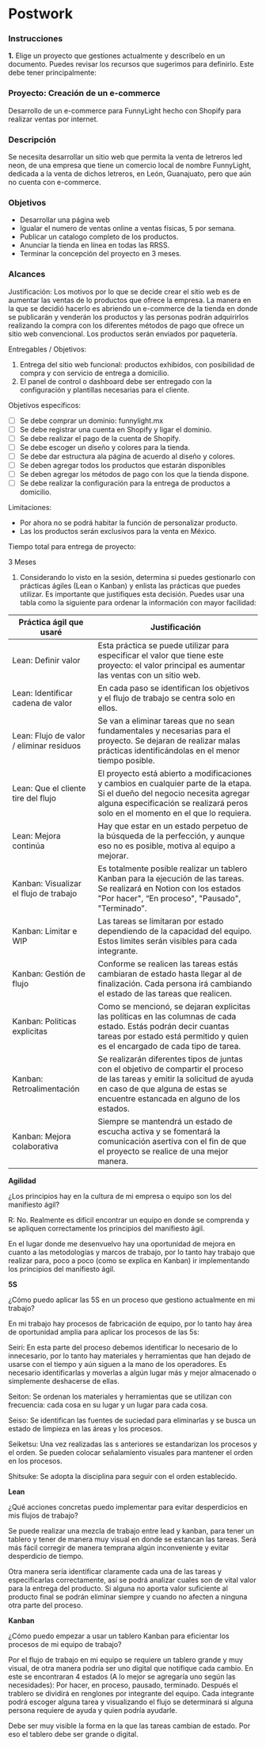 # Postwork

### **Instrucciones**

**1.** Elige un proyecto que gestiones actualmente y descríbelo en un documento. Puedes revisar los recursos que sugerimos para definirlo. Este debe tener principalmente:


### Proyecto: Creación de un e-commerce

Desarrollo de un e-commerce para FunnyLight hecho con Shopify para realizar ventas por internet.

### Descripción

Se necesita desarrollar un sitio web que permita la venta de letreros led neon, de una empresa que tiene un comercio local de nombre FunnyLight, dedicada a la venta de dichos letreros, en León, Guanajuato, pero que aún no cuenta con e-commerce. 

### Objetivos

- Desarrollar una página web
- Igualar el numero de ventas online a ventas físicas, 5 por semana.
- Publicar un catalogo completo de los productos.
- Anunciar la tienda en línea en todas las RRSS.
- Terminar la concepción del proyecto en 3 meses.

### Alcances

Justificación: Los motivos por lo que se decide crear el sitio web es de aumentar las ventas de lo productos que ofrece la empresa. La manera en la que se decidió hacerlo es abriendo un e-commerce de la tienda en donde se publicarán y venderán los productos y las personas podrán adquirirlos realizando la compra con los diferentes métodos de pago que ofrece un sitio web convencional. Los productos serán enviados por paquetería.

Entregables / Objetivos:

1. Entrega del sitio web funcional: productos exhibidos, con posibilidad de compra y con servicio de entrega a domicilio.
2. El panel de control o dashboard debe ser entregado con la configuración y plantillas necesarias para el cliente.

Objetivos específicos:

- [ ]  Se debe comprar un dominio: funnylight.mx
- [ ]  Se debe registrar una cuenta en Shopify y ligar el dominio.
- [ ]  Se debe realizar el pago de la cuenta de Shopify.
- [ ]  Se debe escoger un diseño y colores para la tienda.
- [ ]  Se debe dar estructura ala página de acuerdo al diseño y colores.
- [ ]  Se deben agregar todos los productos que estarán disponibles
- [ ]  Se deben agregar los métodos de pago con los que la tienda dispone.
- [ ]  Se debe realizar la configuración para la entrega de productos a domicilio.

Limitaciones:

- Por ahora no se podrá habitar la función de personalizar producto.
- Las los productos serán exclusivos para la venta en México.

Tiempo total para entrega de proyecto:

3 Meses

1. Considerando lo visto en la sesión, determina si puedes gestionarlo con prácticas ágiles (Lean o Kanban) y enlista las prácticas que puedes utilizar. Es importante que justifiques esta decisión. Puedes usar una tabla como la siguiente para ordenar la información con mayor facilidad:

| Práctica ágil que usaré | Justificación |
| --- | --- |
| Lean: Definir valor | Esta práctica se puede utilizar para especificar el valor que tiene este proyecto: el valor principal es aumentar las ventas con un sitio web. |
| Lean: Identificar cadena de valor | En cada paso se identifican los objetivos y el flujo de trabajo se centra solo en ellos. |
| Lean: Flujo de valor / eliminar residuos | Se van a eliminar tareas que no sean fundamentales y necesarias para el proyecto. Se dejaran de realizar malas prácticas identificándolas en el menor tiempo posible. |
| Lean: Que el cliente tire del flujo | El proyecto está abierto a modificaciones y cambios en cualquier parte de la etapa. Si el dueño del negocio necesita agregar alguna especificación se realizará peros solo en el momento en el que lo requiera. |
| Lean: Mejora continúa  | Hay que estar en un estado perpetuo de la búsqueda de la perfección, y aunque eso no es posible, motiva al equipo a mejorar. |
| Kanban: Visualizar el flujo de trabajo | Es totalmente posible realizar un tablero Kanban para la ejecución de las tareas. Se realizará en Notion con los estados "Por hacer", “En proceso", "Pausado", "Terminado”. |
| Kanban: Limitar e WIP | Las tareas se limitaran por estado dependiendo de la capacidad del equipo. Estos limites serán visibles para cada integrante. |
| Kanban: Gestión de flujo | Conforme se realicen las tareas estás cambiaran de estado hasta llegar al de finalización. Cada persona irá cambiando el estado de las tareas que realicen.  |
| Kanban: Politicas explicitas | Como se mencionó, se dejaran explicitas las políticas en las columnas de cada estado. Estás podrán decir cuantas tareas por estado está permitido y quien es el encargado de cada tipo de tarea. |
| Kanban: Retroalimentación | Se realizarán diferentes tipos de juntas con el objetivo de compartir el proceso de las tareas y emitir la solicitud de ayuda en caso de que alguna de estas se encuentre estancada en alguno de los estados. |
| Kanban: Mejora colaborativa | Siempre se mantendrá un estado de escucha activa y se fomentará la comunicación asertiva con el fin de que el proyecto se realice de una mejor manera. |

**Agilidad**

¿Los principios hay en la cultura de mi empresa o equipo son los del manifiesto ágil?

R: No. Realmente es difícil encontrar un equipo en donde se comprenda y se apliquen correctamente los principios del manifiesto ágil. 

En el lugar donde me desenvuelvo hay una oportunidad de mejora en cuanto a las metodologías y marcos de trabajo, por lo tanto hay trabajo que realizar para, poco a poco (como se explica en Kanban) ir implementando los principios del manifiesto ágil.

**5S**

¿Cómo puedo aplicar las 5S en un proceso que gestiono actualmente en mi trabajo?

En mi trabajo hay procesos de fabricación de equipo, por lo tanto hay área de oportunidad amplia para aplicar los procesos de las 5s:

Seiri: En esta parte del proceso debemos identificar lo necesario de lo innecesario, por lo tanto hay materiales y herramientas que han dejado de usarse con el tiempo y aún siguen a la mano de los operadores. Es necesario identificarlas y moverlas a algún lugar más y mejor almacenado o simplemente deshacerse de ellas.

Seiton: Se ordenan los materiales y herramientas que se utilizan con frecuencia: cada cosa en su lugar y un lugar para cada cosa.

Seiso: Se identifican las fuentes de suciedad para eliminarlas y se busca un estado de limpieza en las áreas y los procesos.

Seiketsu: Una vez realizadas las s anteriores se estandarizan los procesos y el orden. Se pueden colocar señalamiento visuales para mantener el orden en los procesos.

Shitsuke: Se adopta la disciplina para seguir con el orden establecido.

**Lean**

¿Qué acciones concretas puedo implementar para evitar desperdicios en mis flujos de trabajo?

Se puede realizar una mezcla de trabajo entre lead y kanban, para tener un tablero y tener de manera muy visual en donde se estancan las tareas. Será más fácil corregir de manera temprana algún inconveniente y evitar desperdicio de tiempo.

Otra manera sería identificar claramente cada una de las tareas y especificarlas correctamente, así se podrá analizar cuales son de vital valor para la entrega del producto. Si alguna no aporta valor suficiente al producto final se podrán eliminar siempre y cuando no afecten a ninguna otra parte del proceso.

**Kanban**

¿Cómo puedo empezar a usar un tablero Kanban para eficientar los procesos de mi equipo de trabajo?

Por el flujo de trabajo en mi equipo se requiere un tablero grande y muy visual, de otra manera podría ser uno digital que notifique cada cambio. En este se encontraran 4 estados (A lo mejor se agregaría uno según las necesidades): Por hacer, en proceso, pausado, terminado. Después el trablero se dividirá en renglones por integrante del equipo. Cada integrante podrá escoger alguna tarea y visualizando el flujo se determinará si alguna persona requiere de ayuda y quien podría ayudarle.

Debe ser muy visible la forma en la que las tareas cambian de estado. Por eso el tablero debe ser grande o digital.
